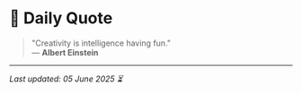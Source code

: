 # 📜 Daily Quote

> "Creativity is intelligence having fun."  
> — **Albert Einstein**

---

_Last updated: 05 June 2025 ⏳_
